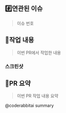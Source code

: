 ## #️⃣연관된 이슈

> 이슈 번호

## 📝작업 내용

> 이번 PR에서 작업한 내용

### 스크린샷

## 🐰PR 요약

> 이번 PR 작업 내용 요약

@coderabbitai summary
